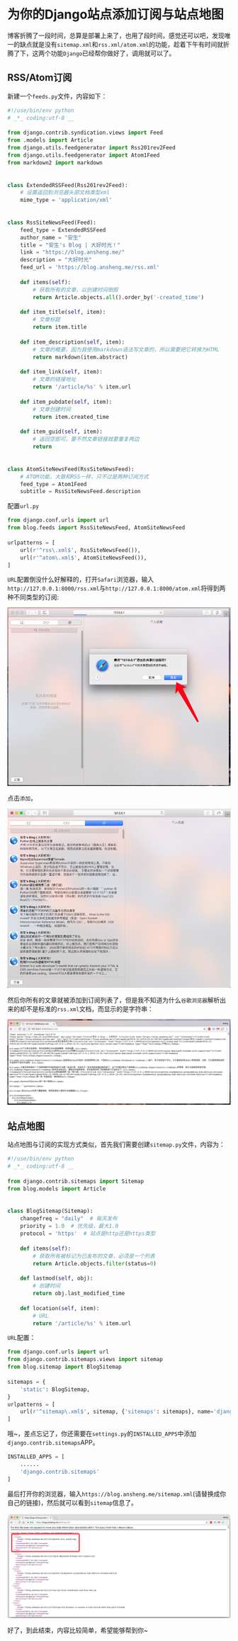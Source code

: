 # 为你的Django站点添加订阅与站点地图

博客折腾了一段时间，总算是部署上来了，也用了段时间，感觉还可以吧，发现唯一的缺点就是没有`sitemap.xml`和`rss.xml/atom.xml`的功能，趁着下午有时间就折腾了下，这两个功能`Django`已经帮你做好了，调用就可以了。

## RSS/Atom订阅

新建一个`feeds.py`文件，内容如下：

```python
#!/use/bin/env python
# _*_ coding:utf-8 __

from django.contrib.syndication.views import Feed
from .models import Article
from django.utils.feedgenerator import Rss201rev2Feed
from django.utils.feedgenerator import Atom1Feed
from markdown2 import markdown


class ExtendedRSSFeed(Rss201rev2Feed):
    # 设置返回到浏览器头部文档类型xml
    mime_type = 'application/xml'


class RssSiteNewsFeed(Feed):
    feed_type = ExtendedRSSFeed
    author_name = "安生"
    title = "安生's Blog | 大好时光！"
    link = "https://blog.ansheng.me/"
    description = "大好时光"
    feed_url = 'https://blog.ansheng.me/rss.xml'

    def items(self):
        # 获取所有的文章，以创建时间倒叙
        return Article.objects.all().order_by('-created_time')

    def item_title(self, item):
        # 文章标题
        return item.title

    def item_description(self, item):
        # 文章的概要，因为我使用markdown语法写文章的，所以需要把它转换为HTML
        return markdown(item.abstract)

    def item_link(self, item):
        # 文章的链接地址
        return '/article/%s' % item.url

    def item_pubdate(self, item):
        # 文章创建时间
        return item.created_time

    def item_guid(self, item):
        # 返回空即可，要不然文章链接就要重复两边
        return


class AtomSiteNewsFeed(RssSiteNewsFeed):
    # ATOM功能，大致和RSS一样，只不过是两种订阅方式
    feed_type = Atom1Feed
    subtitle = RssSiteNewsFeed.description
```

配置`url.py`

```python
from django.conf.urls import url
from blog.feeds import RssSiteNewsFeed, AtomSiteNewsFeed

urlpatterns = [
    url(r'^rss\.xml$', RssSiteNewsFeed()),
    url(r'^atom\.xml$', AtomSiteNewsFeed()),
]
```

`URL`配置倒没什么好解释的，打开`Safari`浏览器，输入`http://127.0.0.1:8000/rss.xml`与`http://127.0.0.1:8000/atom.xml`将得到两种不同类型的订阅:

![1483793245](/images/2017/01/1483793245.png)

点击`添加`，

![1483793276](/images/2017/01/1483793276.png)

然后你所有的文章就被添加到订阅列表了，但是我不知道为什么`谷歌浏览器`解析出来的却不是标准的`rss.xml`文档，而显示的是字符串：

![1483793337](/images/2017/01/1483793337.png)

## 站点地图

站点地图与订阅的实现方式类似，首先我们需要创建`sitemap.py`文件，内容为：

```python
#!/use/bin/env python
# _*_ coding:utf-8 __

from django.contrib.sitemaps import Sitemap
from blog.models import Article


class BlogSitemap(Sitemap):
    changefreq = "daily"  # 每天发布
    priority = 1.0  # 优先级，最大1.0
    protocol = 'https'  # 站点是http还是https类型

    def items(self):
        # 获取所有被标记为已发布的文章，必须是一个列表
        return Article.objects.filter(status=0)

    def lastmod(self, obj):
        # 创建时间
        return obj.last_modified_time

    def location(self, item):
        # URL
        return '/article/%s' % item.url
```

`URL`配置：

```python
from django.conf.urls import url
from django.contrib.sitemaps.views import sitemap
from blog.sitemap import BlogSitemap

sitemaps = {
    'static': BlogSitemap,
}
urlpatterns = [
    url(r'^sitemap\.xml$', sitemap, {'sitemaps': sitemaps}, name='django.contrib.sitemaps.views.sitemap'),
]
```

哦~，差点忘记了，你还需要在`settings.py`的`INSTALLED_APPS`中添加`django.contrib.sitemaps`APP。

```python
INSTALLED_APPS = [
    ......
    'django.contrib.sitemaps'
]
```

最后打开你的浏览器，输入`https://blog.ansheng.me/sitemap.xml`(请替换成你自己的链接)，然后就可以看到`sitemap`信息了。

![1483793688](/images/2017/01/1483793688.png)

好了，到此结束，内容比较简单，希望能够帮到你~